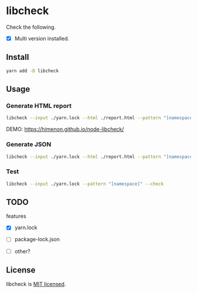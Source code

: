 # libcheck

Check the following.

* [x] Multi version installed.

## Install

```bash
yarn add -D libcheck
```

## Usage

### Generate HTML report

```bash
libcheck --input ./yarn.lock --html ./report.html --pattern "[namespace]"
```

DEMO: https://himenon.github.io/node-libcheck/

### Generate JSON

```bash
libcheck --input ./yarn.lock --html ./report.html --pattern "[namespace]"
```

### Test

```bash
libcheck --input ./yarn.lock --pattern "[namespace]" --check
```

## TODO

features

* [x] yarn.lock
* [ ] package-lock.json
* [ ] other?


## License

libcheck is [MIT licensed](https://github.com/Himenon/libcheck/blob/master/LICENSE).
